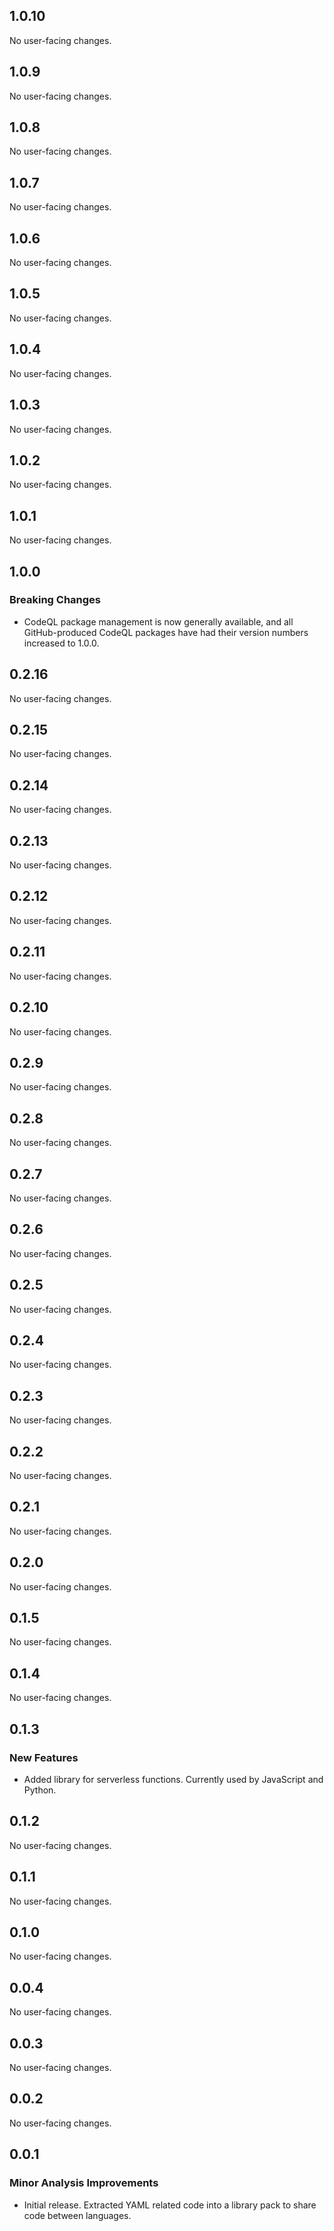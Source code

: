 ## 1.0.10

No user-facing changes.

## 1.0.9

No user-facing changes.

## 1.0.8

No user-facing changes.

## 1.0.7

No user-facing changes.

## 1.0.6

No user-facing changes.

## 1.0.5

No user-facing changes.

## 1.0.4

No user-facing changes.

## 1.0.3

No user-facing changes.

## 1.0.2

No user-facing changes.

## 1.0.1

No user-facing changes.

## 1.0.0

### Breaking Changes

* CodeQL package management is now generally available, and all GitHub-produced CodeQL packages have had their version numbers increased to 1.0.0.

## 0.2.16

No user-facing changes.

## 0.2.15

No user-facing changes.

## 0.2.14

No user-facing changes.

## 0.2.13

No user-facing changes.

## 0.2.12

No user-facing changes.

## 0.2.11

No user-facing changes.

## 0.2.10

No user-facing changes.

## 0.2.9

No user-facing changes.

## 0.2.8

No user-facing changes.

## 0.2.7

No user-facing changes.

## 0.2.6

No user-facing changes.

## 0.2.5

No user-facing changes.

## 0.2.4

No user-facing changes.

## 0.2.3

No user-facing changes.

## 0.2.2

No user-facing changes.

## 0.2.1

No user-facing changes.

## 0.2.0

No user-facing changes.

## 0.1.5

No user-facing changes.

## 0.1.4

No user-facing changes.

## 0.1.3

### New Features

* Added library for serverless functions. Currently used by JavaScript and Python.

## 0.1.2

No user-facing changes.

## 0.1.1

No user-facing changes.

## 0.1.0

No user-facing changes.

## 0.0.4

No user-facing changes.

## 0.0.3

No user-facing changes.

## 0.0.2

No user-facing changes.

## 0.0.1

### Minor Analysis Improvements

* Initial release. Extracted YAML related code into a library pack to share code between languages.
